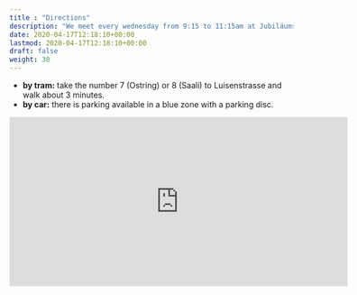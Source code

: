 ```yaml
---
title : "Directions"
description: "We meet every wednesday from 9:15 to 11:15am at Jubiläumsstrasse 2, 3005 Bern"
date: 2020-04-17T12:18:10+00:00
lastmod: 2020-04-17T12:18:10+00:00
draft: false
weight: 30
---
```


* **by tram:** take the number 7 (Ostring) or 8 (Saali) to Luisenstrasse and walk about 3 minutes.
* **by car:** there is parking available in a blue zone with a parking disc.

<iframe src="https://www.google.com/maps/embed?pb=!1m18!1m12!1m3!1d7644.014370363752!2d7.447606218355236!3d46.94269874129891!2m3!1f0!2f0!3f0!3m2!1i1024!2i768!4f13.1!3m3!1m2!1s0x478e39d1b4356da3%3A0x4117d3e1bad71df8!2sJubil%C3%A4umspl.%202%2C%203005%20Bern!5e0!3m2!1sen!2sch!4v1642362229597!5m2!1sen!2sch" width="600" height="300" style="border:0;" allowfullscreen="" loading="lazy"></iframe>
